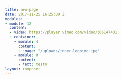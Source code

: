 ```yaml
---
title: new-page
date: 2017-11-25 16:25:00 Z
modules:
- module: 12
  content:
  - video: https://player.vimeo.com/video/206147401
  - container:
    - module: 4
      content:
      - image: "/uploads/inner-logoimg.jpg"
    - module: 8
      content:
      - text: testo
layout: composer
---
```


